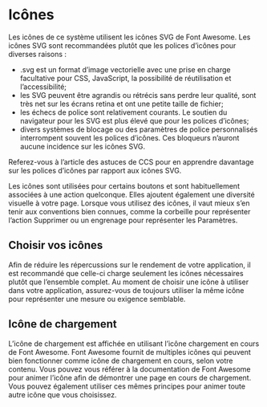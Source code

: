 # Icônes
Les icônes de ce système utilisent les icônes SVG de Font Awesome.
Les icônes SVG sont recommandées plutôt que les polices d’icônes pour diverses raisons :
* .svg est un format d’image vectorielle avec une prise en charge facultative pour CSS, JavaScript, la possibilité de réutilisation et l’accessibilité;
* les SVG peuvent être agrandis ou rétrécis sans perdre leur qualité, sont très net sur les écrans retina et ont une petite taille de fichier;
* les échecs de police sont relativement courants. Le soutien du navigateur pour les SVG est plus élevé que pour les polices d’icônes;
* divers systèmes de blocage ou des paramètres de police personnalisés interrompent souvent les polices d’icônes. Ces bloqueurs n’auront aucune incidence sur les icônes SVG.

Referez-vous à l’article des astuces de CCS pour en apprendre davantage sur les polices d’icônes par rapport aux icônes SVG.

Les icônes sont utilisées pour certains boutons et sont habituellement associées à une action quelconque. Elles ajoutent également une diversité visuelle à votre page. Lorsque vous utilisez des icônes, il vaut mieux s’en tenir aux conventions bien connues, comme la corbeille pour représenter l’action Supprimer ou un engrenage pour représenter les Paramètres.


## Choisir vos icônes
Afin de réduire les répercussions sur le rendement de votre application, il est recommandé que celle-ci charge seulement les icônes nécessaires plutôt que l’ensemble complet. Au moment de choisir une icône à utiliser dans votre application, assurez-vous de toujours utiliser la même icône pour représenter une mesure ou exigence semblable.

## Icône de chargement
L’icône de chargement est affichée en utilisant l’icône chargement en cours de Font Awesome. Font Awesome fournit de multiples icônes qui peuvent bien fonctionner comme icône de chargement en cours, selon votre contenu. Vous pouvez vous référer à la documentation de Font Awesome pour animer l’icône afin de démontrer une page en cours de chargement.
Vous pouvez également utiliser ces mêmes principes pour animer toute autre icône que vous choisissez.
